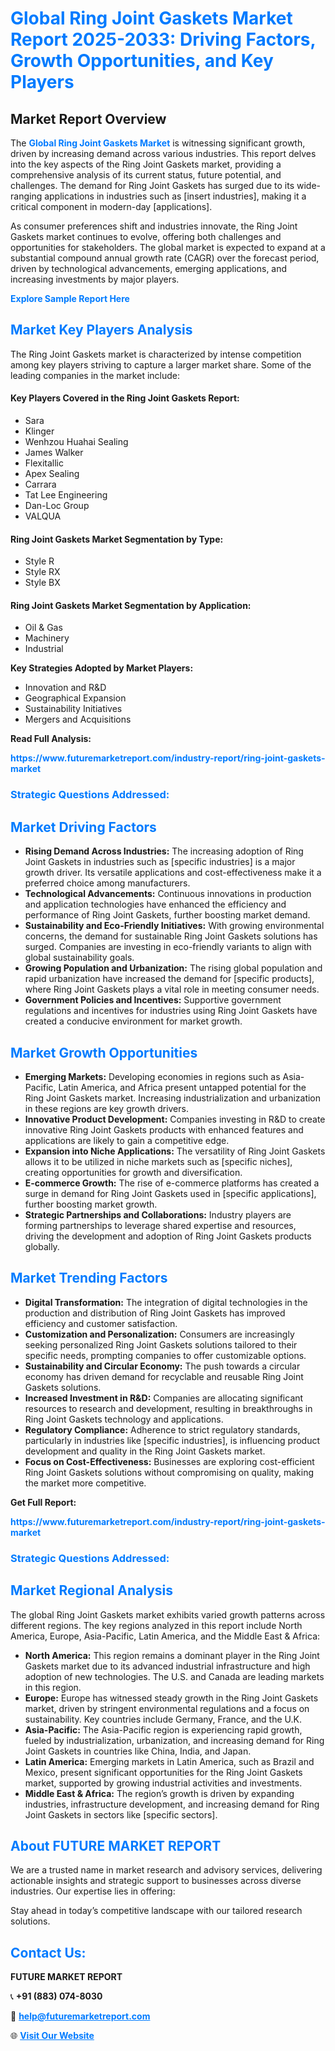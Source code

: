 <h1 style="color: #007BFF;">Global Ring Joint Gaskets Market Report 2025-2033: Driving Factors, Growth Opportunities, and Key Players</h1>

<section id="overview">
<h2>Market Report Overview</h2>
<p>The <a href="https://www.futuremarketreport.com/industry-report/ring-joint-gaskets-market" style="color: #007BFF; text-decoration: none;"><strong>Global Ring Joint Gaskets Market</strong></a> is witnessing significant growth, driven by increasing demand across various industries. This report delves into the key aspects of the Ring Joint Gaskets market, providing a comprehensive analysis of its current status, future potential, and challenges. The demand for Ring Joint Gaskets has surged due to its wide-ranging applications in industries such as [insert industries], making it a critical component in modern-day [applications].</p>
<p>As consumer preferences shift and industries innovate, the Ring Joint Gaskets market continues to evolve, offering both challenges and opportunities for stakeholders. The global market is expected to expand at a substantial compound annual growth rate (CAGR) over the forecast period, driven by technological advancements, emerging applications, and increasing investments by major players.</p>
</section>

<section id="overview">
<p><a href="https://www.futuremarketreport.com/request-sample/reportId=52333" style="color: #007BFF; text-decoration: none;"><strong>Explore Sample Report Here</strong></a></p>
</section>

<section id="key-players">
<h2 style="color: #007BFF;">Market Key Players Analysis</h2>
<p>The Ring Joint Gaskets market is characterized by intense competition among key players striving to capture a larger market share. Some of the leading companies in the market include:</p>
<h4>Key Players Covered in the Ring Joint Gaskets Report:</h4>
<ul><li>Sara</li><li>Klinger</li><li>Wenhzou Huahai Sealing</li><li>James Walker</li><li>Flexitallic</li><li>Apex Sealing</li><li>Carrara</li><li>Tat Lee Engineering</li><li>Dan-Loc Group</li><li>VALQUA</li></ul>
<h4>Ring Joint Gaskets Market Segmentation by Type:</h4>
<ul><li>Style R</li><li>Style RX</li><li>Style BX</li></ul>

<h4>Ring Joint Gaskets Market Segmentation by Application:</h4>
<ul><li>Oil &amp; Gas</li><li>Machinery</li><li>Industrial</li></ul>
<p><strong>Key Strategies Adopted by Market Players:</strong></p>
<ul>
<li>Innovation and R&D</li>
<li>Geographical Expansion</li>
<li>Sustainability Initiatives</li>
<li>Mergers and Acquisitions</li>
</ul>
</section>

<section>
<p><strong>Read Full Analysis: </strong></p><a href="https://www.futuremarketreport.com/industry-report/ring-joint-gaskets-market" style="color: #007BFF; text-decoration: none;"><strong>https://www.futuremarketreport.com/industry-report/ring-joint-gaskets-market</strong></a>
<h3 style="color: #007BFF;">Strategic Questions Addressed:</h3>
</section>

<section id="driving-factors">
<h2 style="color: #007BFF;">Market Driving Factors</h2>
<ul>
<li><strong>Rising Demand Across Industries:</strong> The increasing adoption of Ring Joint Gaskets in industries such as [specific industries] is a major growth driver. Its versatile applications and cost-effectiveness make it a preferred choice among manufacturers.</li>
<li><strong>Technological Advancements:</strong> Continuous innovations in production and application technologies have enhanced the efficiency and performance of Ring Joint Gaskets, further boosting market demand.</li>
<li><strong>Sustainability and Eco-Friendly Initiatives:</strong> With growing environmental concerns, the demand for sustainable Ring Joint Gaskets solutions has surged. Companies are investing in eco-friendly variants to align with global sustainability goals.</li>
<li><strong>Growing Population and Urbanization:</strong> The rising global population and rapid urbanization have increased the demand for [specific products], where Ring Joint Gaskets plays a vital role in meeting consumer needs.</li>
<li><strong>Government Policies and Incentives:</strong> Supportive government regulations and incentives for industries using Ring Joint Gaskets have created a conducive environment for market growth.</li>
</ul>
</section>

<section id="growth-opportunities">
<h2 style="color: #007BFF;">Market Growth Opportunities</h2>
<ul>
<li><strong>Emerging Markets:</strong> Developing economies in regions such as Asia-Pacific, Latin America, and Africa present untapped potential for the Ring Joint Gaskets market. Increasing industrialization and urbanization in these regions are key growth drivers.</li>
<li><strong>Innovative Product Development:</strong> Companies investing in R&D to create innovative Ring Joint Gaskets products with enhanced features and applications are likely to gain a competitive edge.</li>
<li><strong>Expansion into Niche Applications:</strong> The versatility of Ring Joint Gaskets allows it to be utilized in niche markets such as [specific niches], creating opportunities for growth and diversification.</li>
<li><strong>E-commerce Growth:</strong> The rise of e-commerce platforms has created a surge in demand for Ring Joint Gaskets used in [specific applications], further boosting market growth.</li>
<li><strong>Strategic Partnerships and Collaborations:</strong> Industry players are forming partnerships to leverage shared expertise and resources, driving the development and adoption of Ring Joint Gaskets products globally.</li>
</ul>
</section>

<section id="trending-factors">
<h2 style="color: #007BFF;">Market Trending Factors</h2>
<ul>
<li><strong>Digital Transformation:</strong> The integration of digital technologies in the production and distribution of Ring Joint Gaskets has improved efficiency and customer satisfaction.</li>
<li><strong>Customization and Personalization:</strong> Consumers are increasingly seeking personalized Ring Joint Gaskets solutions tailored to their specific needs, prompting companies to offer customizable options.</li>
<li><strong>Sustainability and Circular Economy:</strong> The push towards a circular economy has driven demand for recyclable and reusable Ring Joint Gaskets solutions.</li>
<li><strong>Increased Investment in R&D:</strong> Companies are allocating significant resources to research and development, resulting in breakthroughs in Ring Joint Gaskets technology and applications.</li>
<li><strong>Regulatory Compliance:</strong> Adherence to strict regulatory standards, particularly in industries like [specific industries], is influencing product development and quality in the Ring Joint Gaskets market.</li>
<li><strong>Focus on Cost-Effectiveness:</strong> Businesses are exploring cost-efficient Ring Joint Gaskets solutions without compromising on quality, making the market more competitive.</li>
</ul>
</section>

<section>
<p><strong>Get Full Report: </strong></p><a href="https://www.futuremarketreport.com/industry-report/ring-joint-gaskets-market" style="color: #007BFF; text-decoration: none;"><strong>https://www.futuremarketreport.com/industry-report/ring-joint-gaskets-market</strong></a>
<h3 style="color: #007BFF;">Strategic Questions Addressed:</h3>
</section>


<section id="regional-analysis">
<h2 style="color: #007BFF;">Market Regional Analysis</h2>
<p>The global Ring Joint Gaskets market exhibits varied growth patterns across different regions. The key regions analyzed in this report include North America, Europe, Asia-Pacific, Latin America, and the Middle East & Africa:</p>
<ul>
<li><strong>North America:</strong> This region remains a dominant player in the Ring Joint Gaskets market due to its advanced industrial infrastructure and high adoption of new technologies. The U.S. and Canada are leading markets in this region.</li>
<li><strong>Europe:</strong> Europe has witnessed steady growth in the Ring Joint Gaskets market, driven by stringent environmental regulations and a focus on sustainability. Key countries include Germany, France, and the U.K.</li>
<li><strong>Asia-Pacific:</strong> The Asia-Pacific region is experiencing rapid growth, fueled by industrialization, urbanization, and increasing demand for Ring Joint Gaskets in countries like China, India, and Japan.</li>
<li><strong>Latin America:</strong> Emerging markets in Latin America, such as Brazil and Mexico, present significant opportunities for the Ring Joint Gaskets market, supported by growing industrial activities and investments.</li>
<li><strong>Middle East & Africa:</strong> The region’s growth is driven by expanding industries, infrastructure development, and increasing demand for Ring Joint Gaskets in sectors like [specific sectors].</li>
</ul>
</section>

<footer>
<h2 style="color: #007BFF;">About FUTURE MARKET REPORT</h2>
<p>We are a trusted name in market research and advisory services, delivering actionable insights and strategic support to businesses across diverse industries. Our expertise lies in offering:</p>

<p>Stay ahead in today’s competitive landscape with our tailored research solutions.</p>

<h2 style="color: #007BFF;">Contact Us:</h2>
<p><strong>FUTURE MARKET REPORT</strong></p>
<p>📞 <strong>+91 (883) 074-8030</strong></p>
<p>📧 <strong><a href="mailto:help@futuremarketreport.com" style="color: #007BFF;">help@futuremarketreport.com</a></strong></p>
<p>🌐 <strong><a href="https://www.futuremarketreport.com/" style="color: #007BFF;">Visit Our Website</a></strong></p>
</footer>
